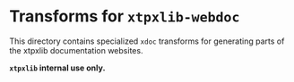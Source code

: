 # Transforms for `xtpxlib-webdoc`

This directory contains specialized `xdoc` transforms for generating parts of the xtpxlib documentation websites.

**`xtpxlib` internal use only.**
